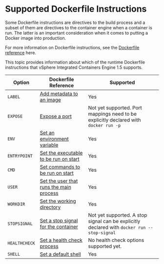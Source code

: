# Supported Dockerfile Instructions #

Some Dockerfile instructions are directives to the build process and a subset of them are directives to the container engine when a container is run. The latter is an important consideration when it comes to putting a Docker image into production.

For more information on Dockerfile instructions, see the [Dockerfile reference](https://docs.docker.com/engine/reference/builder) here.

This topic provides information about which of the runtime Dockerfile instructions that vSphere Integrated Containers Engine 1.5 supports.

| **Option** | **Dockerfile Reference** | **Supported** |
| --- | --- | --- |
|`LABEL`|[Add metadata to an image](https://docs.docker.com/engine/reference/builder/#label)|Yes|
|`EXPOSE`|[Expose a port](https://docs.docker.com/engine/reference/builder/#expose)|Not yet supported. Port mappings need to be explicitly declared with `docker run -p`|
|`ENV`|[Set an environment variable](https://docs.docker.com/engine/reference/builder/#env)|Yes|
|`ENTRYPOINT`|[Set the executable to be run on start](https://docs.docker.com/engine/reference/builder/#entrypoint)|Yes|
|`CMD`|[Set commands to be run on start](https://docs.docker.com/engine/reference/builder/#cmd)|Yes|
|`USER`|[Set the user that runs the main process](https://docs.docker.com/engine/reference/builder/#user)|Yes|
|`WORKDIR`|[Set the working directory](https://docs.docker.com/engine/reference/builder/#workdir)|Yes|
|`STOPSIGNAL`|[Set a stop signal for the container](https://docs.docker.com/engine/reference/builder/#stopsignal)|Not yet supported. A stop signal can be explicitly declared with `docker run --stop-signal`|
|`HEALTHCHECK`|[Set a health check process](https://docs.docker.com/engine/reference/builder/#healthcheck)|No health check options supported yet.|
|`SHELL`|[Set a default shell](https://docs.docker.com/engine/reference/builder/#shell)|Yes|


